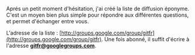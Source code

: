 <!-- 
.. link: 
.. description: 
.. tags: gitfr
.. date: 2010/12/8 16:18:00
.. title: Création de liste de diffusion gitfr
.. slug: creation-de-liste-de-diffusion-gitfr
-->

Aprés un petit moment d'hésitation, j'ai créé la liste de diffusion éponyme. C'est un moyen bien plus simple pour répondre aux différentes questions, et permet d'échanger entre vous.

L'adresse de la liste : [http://groups.google.com/group/gitfr](http://groups.google.com/group/gitfr). Une fois abonné, il suffit d'écrire à l'adresse **gitfr@googlegroups.com**.
